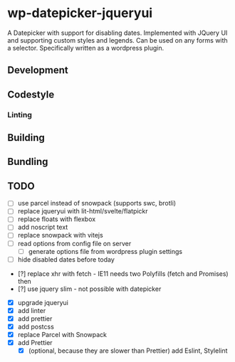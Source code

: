 # wp-datepicker-jqueryui

A Datepicker with support for disabling dates. Implemented with JQuery UI and supporting custom styles and legends. Can be used on any forms with a selector. Specifically written as a wordpress plugin.

## Development

## Codestyle

### Linting

## Building

## Bundling

## TODO

- [ ] use parcel instead of snowpack (supports swc, brotli)
- [ ] replace jqueryui with lit-html/svelte/flatpickr
- [ ] replace floats with flexbox
- [ ] add noscript text
- [ ] replace snowpack with vitejs
- [ ] read options from config file on server
  - [ ] generate options file from wordpress plugin settings
- [ ] hide disabled dates before today
- [?] replace xhr with fetch - IE11 needs two Polyfills (fetch and Promises) then
- [?] use jquery slim - not possible with datepicker
- [x] upgrade jqueryui
- [x] add linter
- [x] add prettier
- [x] add postcss
- [x] replace Parcel with Snowpack
- [x] add Prettier
  - [x] (optional, because they are slower than Prettier) add Eslint, Stylelint
